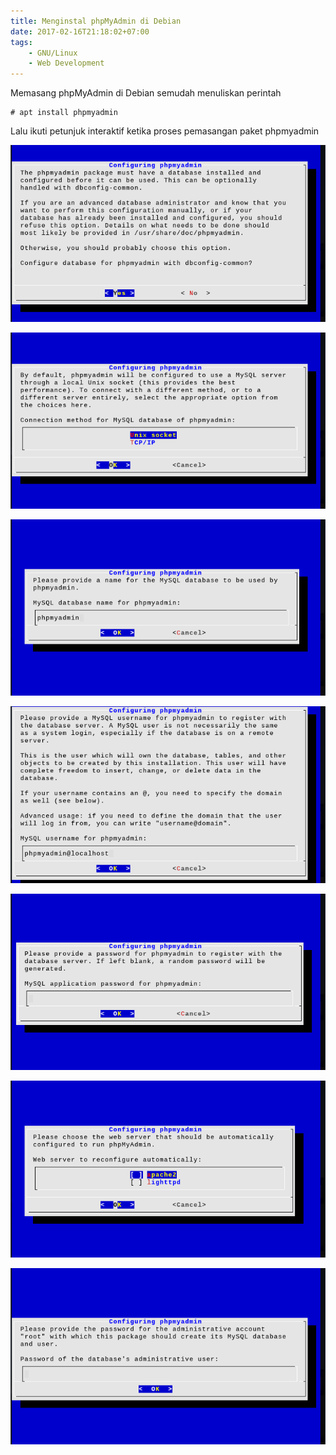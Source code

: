 ```yaml
---
title: Menginstal phpMyAdmin di Debian
date: 2017-02-16T21:18:02+07:00
tags:
    - GNU/Linux
    - Web Development
---
```


Memasang phpMyAdmin di Debian semudah menuliskan perintah

```
# apt install phpmyadmin
```

<!--more-->

Lalu ikuti petunjuk interaktif ketika proses pemasangan paket phpmyadmin

![](images/pma-1.png)

![](images/pma-2.png)

![](images/pma-3.png)

![](images/pma-4.png)

![](images/pma-5.png)

![](images/pma-6.png)

![](images/pma-7.png)
